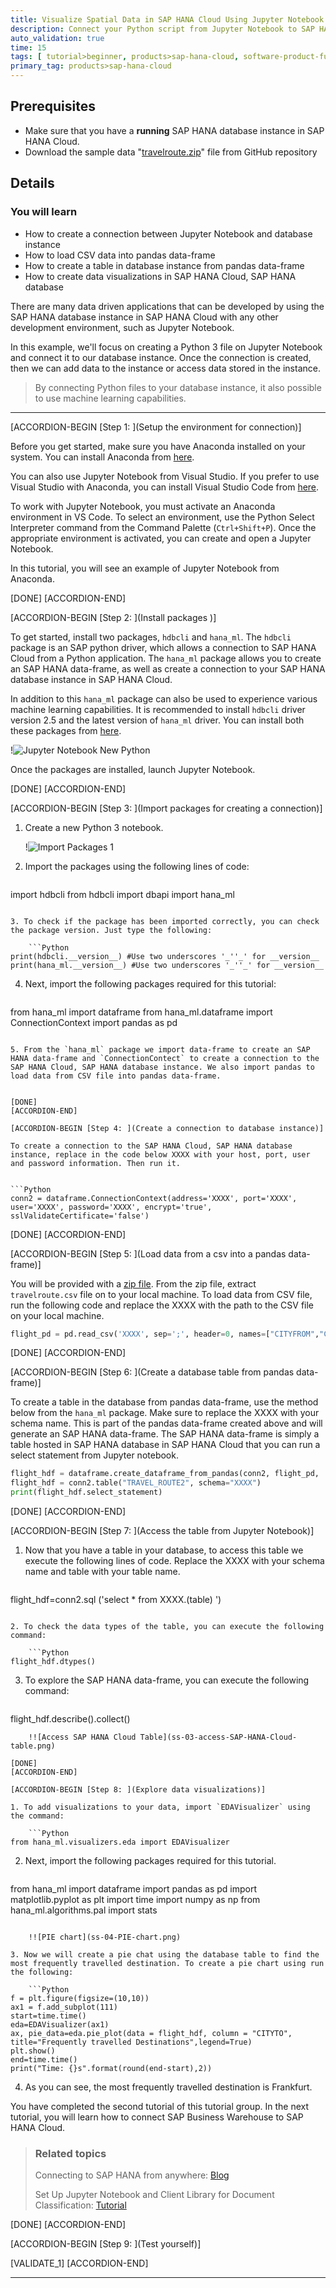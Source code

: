 ```yaml
---
title: Visualize Spatial Data in SAP HANA Cloud Using Jupyter Notebook
description: Connect your Python script from Jupyter Notebook to SAP HANA Cloud, SAP HANA database, creating a visualization of spatial data in SAP HANA Cloud.
auto_validation: true
time: 15
tags: [ tutorial>beginner, products>sap-hana-cloud, software-product-function>sap-hana-cloud\,-sap-hana-database, software-product-function>sap-hana-spatial, software-product-function>sap-hana-multi-model-processing, software-product-function>sap-hana-graph]
primary_tag: products>sap-hana-cloud
---
```


## Prerequisites
- Make sure that you have a **running** SAP HANA database instance in SAP HANA Cloud.
- Download the sample data "[travelroute.zip](https://github.com/SAP-samples/hana-cloud-learning/raw/main/Tutorial%20Connection%20Guide/Visualize%20Spatial%20Data%20in%20SAP%20HANA%20Cloud%20using%20Jupyter%20Notebook/travelroute.zip)" file from GitHub repository


## Details
### You will learn
- How to create a connection between Jupyter Notebook and database instance
- How to load CSV data into pandas data-frame
- How to create a table in database instance from pandas data-frame
- How to create data visualizations in SAP HANA Cloud, SAP HANA database


There are many data driven applications that can be developed by using the SAP HANA database instance in SAP HANA Cloud with any other development environment, such as Jupyter Notebook.

In this example, we'll focus on creating a Python 3 file on Jupyter Notebook and connect it to our database instance. Once the connection is created, then we can add data to the instance or access data stored in the instance.

> By connecting Python files to your database instance, it also possible to use machine learning capabilities.


---

[ACCORDION-BEGIN [Step 1: ](Setup the environment for connection)]

Before you get started, make sure you have Anaconda installed on your system. You can install Anaconda from [here](https://docs.anaconda.com/anaconda/install/).

You can also use Jupyter Notebook from Visual Studio. If you prefer to use Visual Studio with Anaconda, you can install Visual Studio Code from [here](https://code.visualstudio.com/docs/setup/setup-overview).

To work with Jupyter Notebook, you must activate an Anaconda environment in VS Code. To select an environment, use the Python Select Interpreter command from the Command Palette (`Ctrl+Shift+P`). Once the appropriate environment is activated, you can create and open a Jupyter Notebook.

In this tutorial, you will see an example of Jupyter Notebook from Anaconda.


[DONE]
[ACCORDION-END]

[ACCORDION-BEGIN [Step 2: ](Install packages )]

To get started, install two packages, `hdbcli` and `hana_ml`. The `hdbcli` package is an SAP python driver, which allows a connection to SAP HANA Cloud from a Python application. The `hana_ml` package allows you to create an SAP HANA data-frame, as well as create a connection to your SAP HANA database instance in SAP HANA Cloud.

In addition to this `hana_ml` package can also be used to experience various machine learning capabilities. It is recommended to install `hdbcli` driver version 2.5 and the latest version of `hana_ml` driver. You can install both these packages from [here](https://pypi.org/).

!![Jupyter Notebook New Python](ss-01-jupyter-notebook-new-python.png)

Once the packages are installed, launch Jupyter Notebook.



[DONE]
[ACCORDION-END]


[ACCORDION-BEGIN [Step 3: ](Import packages for creating a connection)]

1. Create a new Python 3 notebook.

    !![Import Packages 1](ss-02-import-packages-1.png)

2. Import the packages using the following lines of code:

    ```Python
import hdbcli
from hdbcli import dbapi
import hana_ml
```

3. To check if the package has been imported correctly, you can check the package version. Just type the following:

    ```Python
print(hdbcli.__version__) #Use two underscores '_''_' for __version__
print(hana_ml.__version__) #Use two underscores '_''_' for __version__
```

4. Next, import the following packages required for this tutorial:

    ```Python
from hana_ml import dataframe
from hana_ml.dataframe import ConnectionContext
import pandas as pd
```

5. From the `hana_ml` package we import data-frame to create an SAP HANA data-frame and `ConnectionContect` to create a connection to the SAP HANA Cloud, SAP HANA database instance. We also import pandas to load data from CSV file into pandas data-frame.


[DONE]
[ACCORDION-END]

[ACCORDION-BEGIN [Step 4: ](Create a connection to database instance)]

To create a connection to the SAP HANA Cloud, SAP HANA database instance, replace in the code below XXXX with your host, port, user and password information. Then run it.


```Python
conn2 = dataframe.ConnectionContext(address='XXXX', port='XXXX', user='XXXX', password='XXXX', encrypt='true', sslValidateCertificate='false')
```


[DONE]
[ACCORDION-END]

[ACCORDION-BEGIN [Step 5: ](Load data from a csv into a pandas data-frame)]

You will be provided with a [zip file](https://github.com/SAP-samples/hana-cloud-learning/raw/main/Tutorial%20Connection%20Guide/Visualize%20Spatial%20Data%20in%20SAP%20HANA%20Cloud%20using%20Jupyter%20Notebook/travelroute.zip). From the zip file, extract `travelroute.csv` file on to your local machine. To load data from CSV file, run the following code and replace the XXXX with the path to the CSV file on your local machine.

```Python
flight_pd = pd.read_csv('XXXX', sep=';', header=0, names=["CITYFROM","CITYTO", "NUMBOOKINGS"])
```


[DONE]
[ACCORDION-END]

[ACCORDION-BEGIN [Step 6: ](Create a database table from pandas data-frame)]

To create a table in the database from pandas data-frame, use the method below from the `hana_ml` package. Make sure to replace the XXXX with your schema name. This is part of the pandas data-frame created above and will generate an SAP HANA data-frame. The SAP HANA data-frame is simply a table hosted in SAP HANA database in SAP HANA Cloud that you can run a select statement from Jupyter notebook.

```Python
flight_hdf = dataframe.create_dataframe_from_pandas(conn2, flight_pd, 'TRAVEL_ROUTE2', 'XXXX', force=True, replace=True)
flight_hdf = conn2.table("TRAVEL_ROUTE2", schema="XXXX")
print(flight_hdf.select_statement)
```

[DONE]
[ACCORDION-END]

[ACCORDION-BEGIN [Step 7: ](Access the table from Jupyter Notebook)]


1. Now that you have a table in your database, to access this table we execute the following lines of code. Replace the XXXX with your schema name and table with your table name.

    ```Python
flight_hdf=conn2.sql ('select * from XXXX.(table) ')
```

2. To check the data types of the table, you can execute the following command:

    ```Python
flight_hdf.dtypes()
```

3. To explore the SAP HANA data-frame, you can execute the following command:

    ```Python
flight_hdf.describe().collect()
```
    !![Access SAP HANA Cloud Table](ss-03-access-SAP-HANA-Cloud-table.png)

[DONE]
[ACCORDION-END]

[ACCORDION-BEGIN [Step 8: ](Explore data visualizations)]

1. To add visualizations to your data, import `EDAVisualizer` using the command:

    ```Python
from hana_ml.visualizers.eda import EDAVisualizer
```

2. Next, import the following packages required for this tutorial.

    ```Python
from hana_ml import dataframe
import pandas as pd
import matplotlib.pyplot as plt
import time
import numpy as np
from hana_ml.algorithms.pal import stats
```

    !![PIE chart](ss-04-PIE-chart.png)

3. Now we will create a pie chat using the database table to find the most frequently travelled destination. To create a pie chart using run the following:

    ```Python
f = plt.figure(figsize=(10,10))
ax1 = f.add_subplot(111)
start=time.time()
eda=EDAVisualizer(ax1)
ax, pie_data=eda.pie_plot(data = flight_hdf, column = "CITYTO", title="Frequently travelled Destinations",legend=True)
plt.show()
end=time.time()
print("Time: {}s".format(round(end-start),2))
```

4. As you can see, the most frequently travelled destination is Frankfurt.



You have completed the second tutorial of this tutorial group. In the next tutorial, you will learn how to connect SAP Business Warehouse to SAP HANA Cloud.

> ### Related topics
>
> Connecting to SAP HANA from anywhere: [Blog](https://blogs.sap.com/2018/11/06/connecting-to-sap-hana-service-from-anywhere/)
>
> Set Up Jupyter Notebook and Client Library for Document Classification: [Tutorial](cp-aibus-dc-setup)





[DONE]
[ACCORDION-END]

[ACCORDION-BEGIN [Step 9: ](Test yourself)]



[VALIDATE_1]
[ACCORDION-END]

---
